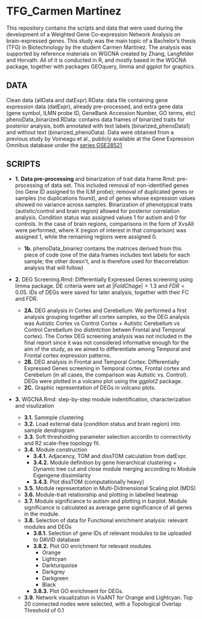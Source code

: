 # TFG_Carmen Martinez

This repository contains the scripts and data that were used during the development of a Weighted Gene Co-expression Network Analysis on brain-expressed genes. This study was the main topic of a Bachelor’s thesis (TFG) in Biotechnology by the student Carmen Martínez.
The analysis was supported by reference materials on WGCNA created by Zhang, Langfelder and Horvath. All of it is conducted in R, and mostly based in the WGCNA package, together with packages GEOquery, limma and ggplot for graphics.

## DATA
Clean data (allData and datExpr).RData: data file containing gene expression data (datExpr), already pre-processed, and extra gene data (gene symbol, ILMN probe ID, GeneBank Accession Number, GO terms, etc) phenoData_binarized.RData: contains data frames of binarized traits for posterior analysis, both annotated with text labels (binarized_phenoData1) and without text (binarized_phenoData).
Data were obtained from a previous study by Voineagu et al., publicly available at the Gene Expression Omnibus database under the [series GSE28521](https://www.ncbi.nlm.nih.gov/geo/query/acc.cgi?acc=GSE28521)

## SCRIPTS
* **1.** **Data pre-processing** and binarization of trait data frame.Rmd: pre-processing of data set. This included removal of non-identified genes (no Gene ID assigned to the ILM probe); removal of duplicated genes or samples (no duplications found), and of genes whose expression values showed no variance across samples. Binarization of phenotypical traits (autistic/control and brain region) allowed for posterior correlation analysis. Condition status was assigned values 1 for autism and 0 for controls. In the case of brain regions, comparisons in the form of XvsAll were performed, where X (region of interest in that comparison) was assigned 1, while the remaining regions were assigned 0.
    * **1b.** phenoData_binariez contains the matrices derived from this piece of code (one of the data frames includes text labels for each sample; the other doesn't, and is therefore used for thecorrelation analysis that will follow)

* **2.** DEG Screening.Rmd: Differentially Expressed Genes screening using limma package. DE criteria were set at $|Fold Chage|>1.3$ and $FDR <0.05$. IDs of DEGs were saved for later analysis, together with their FC and FDR.
	* **2A.** DEG analysis in Cortex and Cerebellum: We performed a first analysis grouping together all cortex samples, so the DEG analysis was Autistic Cortex vs Control Cortex + Autistic Cerebellum vs Control Cerebellum (no distintction betwen Frontal and Temporal cortex). The Cortex DEG screening analysis was not included in the final report since it was not considered informative enough for the aim of the study, as we aimed to differentiate among Temporal and Frontal cortex expression patterns.
	* **2B.** DEG analysis in Frontal and Temporal Cortex: Differentially Expressed Genes screening in Temporal cortex, Frontal cortex and Cerebelum (in all cases, the comparison was Autistic vs. Control). DEGs were plotted in a volcano plot using the *ggplot2* package.
	* **2C.** Graphic representation of DEGs in volcano plots.



* **3.** WGCNA.Rmd: step-by-step module indentification, characterization and visulization
	*  **3.1.** Sammple clustering
	* **3.2.** Load external data (condition status and brain region) into sample dendrogram
	* **3.3.** Soft thresholding parameter selection accordin to connectivity and R2 scale-free topology fit.
	* **3.4.** Module construction
		* **3.4.1.** Adjacency, TOM and dissTOM calculation from datExpr.
		* **3.4.2.** Module definition by gene hierarchical clustering + Dynamic tree cut and close module merging according to Module Eigengene dissimilarity
		* **3.4.3.** Plot dissTOM (computationally heavy)
	* **3.5.** Module representation in Multi-Didmensional Scaling plot (MDS)
	* **3.6.** Module-trait relationship and plotting in labelled heatmap
	* **3.7.** Module significance to autism and plotting in barplot. Module significance is calculated as average gene significance of all genes in the module.
	* **3.8.** Selection of data for Functional enrichment analysis: relevant modules and DEGs
		* **3.8.1.** Selection of gene IDs of relevant modules to be uploaded to DAVID database
		* **3.8.2.** Plot GO enrichment for relevant modules
			- Orange
			- Lightcyan
			- Darkturquoise
			- Darkgrey
			- Darkgreen
			- Black
		* **3.8.3.** Plot GO enrichment for DEGs.
	* **3.9.** Network visualization in VisANT for Orange and Lightcyan. Top 20 connected nodes were selected, with a Topological Overlap Threshold of 0.1
